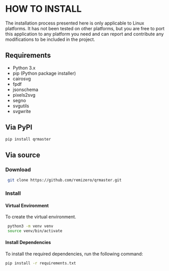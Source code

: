 # HOW TO INSTALL

The installation process presented here is only applicable to Linux platforms. It has not been tested on other platforms, but you are free to port this application to any platform you need and can report and contribute any modifications to be included in the project.


## Requirements

- Python 3.x
- pip (Python package installer)
- cairosvg
- fpdf
- jsonschema
- pixels2svg
- segno
- svgutils
- svgwrite


## Via PyPI

```bash
pip install qrmaster
```


## Via source

### Download
```bash
 git clone https://github.com/remizero/qrmaster.git
```


### Install


#### Virtual Environment

To create the virtual environment.

```bash
 python3 -m venv venv
 source venv/bin/activate
```


#### Install Dependencies

To install the required dependencies, run the following command:

```bash
pip install -r requirements.txt
```

